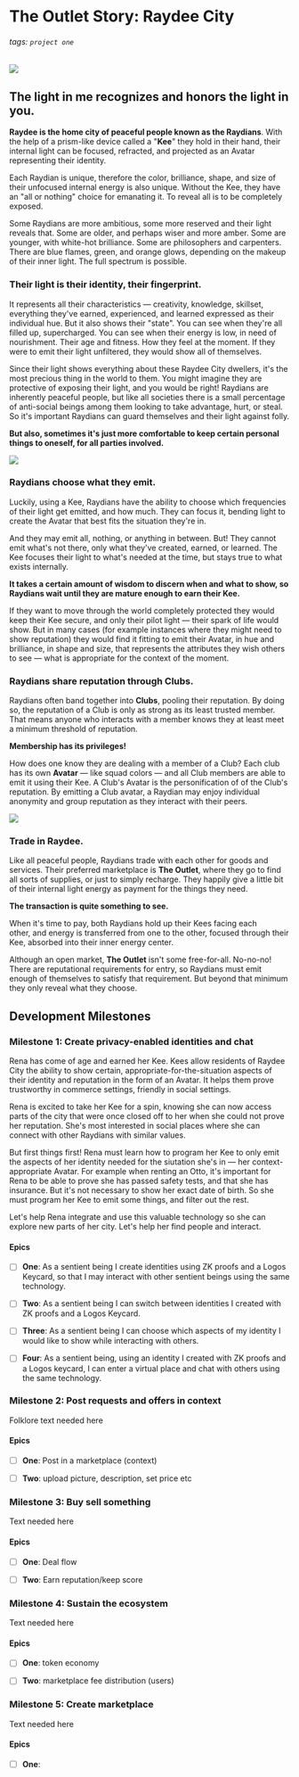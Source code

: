# The Outlet Story: Raydee City
###### tags: `project one`

![](https://i.imgur.com/lsoYF3E.png)

## The light in me recognizes and honors the light in you.
**Raydee is the home city of peaceful people known as the Raydians**. With the help of a prism-like device called a "**Kee**" they hold in their hand, their internal light can be focused, refracted, and projected as an Avatar representing their identity. 

Each Raydian is unique, therefore the color, brilliance, shape, and size of their unfocused internal energy is also unique. Without the Kee, they have an "all or nothing" choice for emanating it. To reveal all is to be completely exposed.

Some Raydians are more ambitious, some more reserved and their light reveals that. Some are older, and perhaps wiser and more amber. Some are younger, with white-hot brilliance. Some are philosophers and carpenters. There are blue flames, green, and orange glows, depending on the makeup of their inner light. The full spectrum is possible.

### Their light is their identity, their fingerprint. 
It represents all their characteristics — creativity, knowledge, skillset, everything they've earned, experienced, and learned expressed as their individual hue. But it also shows their "state". You can see when they're all filled up, supercharged. You can see when their energy is low, in need of nourishment. Their age and fitness. How they feel at the moment. If they were to emit their light unfiltered, they would show all of themselves.

Since their light shows everything about these Raydee City dwellers, it's the most precious thing in the world to them. You might imagine they are protective of exposing their light, and you would be right! Raydians are inherently peaceful people, but like all societies there is a small percentage of anti-social beings among them looking to take advantage, hurt, or steal. So it's important Raydians can guard themselves and their light against folly. 

**But also, sometimes it's just more comfortable to keep certain personal things to oneself, for all parties involved.**

![](https://i.imgur.com/QU2r3gd.png)

### Raydians choose what they emit.
Luckily, using a Kee, Raydians have the ability to choose which frequencies of their light get emitted, and how much. They can focus it, bending light to create the Avatar that best fits the situation they're in.

And they may emit all, nothing, or anything in between. But! They cannot emit what's not there, only what they've created, earned, or learned. The Kee focuses their light to what's needed at the time, but stays true to what exists internally.

**It takes a certain amount of wisdom to discern when and what to show, so Raydians wait until they are mature enough to earn their Kee.**

If they want to move through the world completely protected they would keep their Kee secure, and only their pilot light — their spark of life would show. But in many cases (for example instances where they might need to show reputation) they would find it fitting to emit their Avatar, in hue and brilliance, in shape and size, that represents the attributes they wish others to see — what is appropriate for the context of the moment.

### Raydians share reputation through Clubs.

Raydians often band together into **Clubs**, pooling their reputation. By doing so, the reputation of a Club is only as strong as its least trusted member. That means anyone who interacts with a member knows they at least meet a minimum threshold of reputation.

**Membership has its privileges!**

How does one know they are dealing with a member of a Club? Each club has its own **Avatar** — like squad colors — and all Club members are able to emit it using their Kee. A Club's Avatar is the personification of of the Club's reputation. By emitting a Club avatar, a Raydian may enjoy individual anonymity and group reputation as they interact with their peers.

![](https://i.imgur.com/EnY0HPU.png)


### Trade in Raydee.
Like all peaceful people, Raydians trade with each other for goods and services. Their preferred marketplace is **The Outlet**, where they go to find all sorts of supplies, or just to simply recharge. They happily give a little bit of their internal light energy as payment for the things they need. 

**The transaction is quite something to see.** 

When it's time to pay, both Raydians hold up their Kees facing each other, and energy is transferred from one to the other, focused through their Kee, absorbed into their inner energy center.

Although an open market, **The Outlet** isn't some free-for-all. No-no-no! There are reputational requirements for entry, so Raydians must emit enough of themselves to satisfy that requirement. But beyond that minimum they only reveal what they choose.

## Development Milestones

### Milestone 1: Create privacy-enabled identities and chat

Rena has come of age and earned her Kee. Kees allow residents of Raydee City the ability to show certain, appropriate-for-the-situation aspects of their identity and reputation in the form of an Avatar. It helps them prove trustworthy in commerce settings, friendly in social settings. 

Rena is excited to take her Kee for a spin, knowing she can now access parts of the city that were once closed off to her when she could not prove her reputation. She's most interested in social places where she can connect with other Raydians with similar values.

But first things first! Rena must learn how to program her Kee to only emit the aspects of her identity needed for the siutation she's in — her context-appropriate Avatar. For example when renting an Otto, it's important for Rena to be able to prove she has passed safety tests, and that she has insurance. But it's not necessary to show her exact date of birth. So she must program her Kee to emit some things, and filter out the rest.

Let's help Rena integrate and use this valuable technology so she can explore new parts of her city. Let's help her find people and interact.

#### Epics

- [ ] **One**: As a sentient being I create identities using ZK proofs and a Logos Keycard, so that I may interact with other sentient beings using the same technology.

- [ ] **Two**: As a sentient being I can switch between identities I created with ZK proofs and a Logos Keycard.

- [ ] **Three**: As a sentient being I can choose which aspects of my identity I would like to show while interacting with others.

- [ ] **Four**: As a sentient being, using an identity I created with ZK proofs and a Logos keycard, I can enter a virtual place and chat with others using the same technology.

### Milestone 2: Post requests and offers in context
Folklore text needed here

#### Epics

- [ ] **One**: Post in a marketplace (context)

- [ ] **Two**: upload picture, description, set price etc

### Milestone 3: Buy sell something
Text needed here
#### Epics

- [ ] **One**: Deal flow

- [ ] **Two**: Earn reputation/keep score

### Milestone 4: Sustain the ecosystem
Text needed here
#### Epics

- [ ] **One**: token economy

- [ ] **Two**: marketplace fee distribution (users)

### Milestone 5: Create marketplace
Text needed here
#### Epics

- [ ] **One**: 

